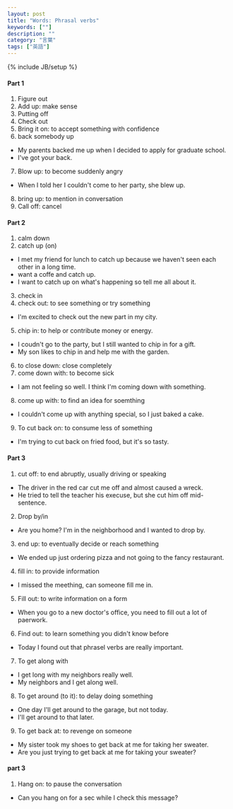 ```yaml
---
layout: post
title: "Words: Phrasal verbs"
keywords: [""]
description: ""
category: "言葉"
tags: ["英語"]
---
```

{% include JB/setup %}


#### Part 1
1. Figure out
2. Add up: make sense
3. Putting off
4. Check out
5. Bring it on: to accept something with confidence
6. back somebody up
- My parents backed me up when I decided to apply for graduate school.
- I've got your back.

7. Blow up: to become suddenly angry
- When I told her I couldn't come to her party, she blew up.

8. bring up: to mention in conversation
9. Call off: cancel

#### Part 2
1. calm down
2. catch up (on)
- I met my friend for lunch to catch up because we haven't seen each other in a
  long time.
- want a coffe and catch up.
- I want to catch up on what's happening so tell me all about it.
3. check in
4. check out: to see something or try something
- I'm excited to check out the new part in my city.
5. chip in: to help or contribute money or energy.
- I coudn't go to the party, but I still wanted to chip in for a gift.
- My son likes to chip in and help me with the garden.
6. to close down: close completely
7. come down with: to become sick
- I am not feeling so well. I think I'm coming down with something.
8. come up with: to find an idea for soemthing
- I couldn't come up with anything special, so I just baked a cake.

9. To cut back on: to consume less of something
- I'm trying to cut back on fried food, but it's so tasty.

#### Part 3
1. cut off: to end abruptly, usually driving or speaking
- The driver in the red car cut me off and almost caused a wreck.
- He tried to tell the teacher his execuse, but she cut him off mid-sentence.
2. Drop by/in
- Are you home? I'm in the neighborhood and I wanted to drop by.
3. end up: to eventually decide or reach something
- We ended up just ordering pizza and not going to the fancy restaurant.
4. fill in: to provide information
- I missed the meething, can someone fill me in.

5. Fill out: to write information on a form
- When you go to a new doctor's office, you need to fill out a lot of paerwork.

6. Find out: to learn something you didn't know before
- Today I found out that phrasel verbs are really important.

7. To get along with
- I get long with my neighbors really well.  
- My neighbors and I get along well.

8. To get around (to it): to delay doing something
- One day I'll get around to the garage, but not today.
- I'll get around to that later.

9. To get back at: to revenge on someone
- My sister took my shoes to get back at me for taking her sweater.
- Are you just trying to get back at me for taking your sweater?


#### part 3
1. Hang on: to pause the conversation
- Can you hang on for a sec while I check this message?



